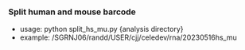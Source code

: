 ### Split human and mouse barcode
- usage: python split_hs_mu.py {analysis directory}
- example: /SGRNJ06/randd/USER/cjj/celedev/rna/20230516hs_mu